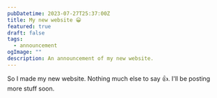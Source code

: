 ```yaml
---
pubDatetime: 2023-07-27T25:37:00Z
title: My new website 😀
featured: true
draft: false
tags:
  - announcement
ogImage: ""
description: An announcement of my new website.
---
```


So I made my new website. Nothing much else to say 👍. I'll be posting more stuff soon.
